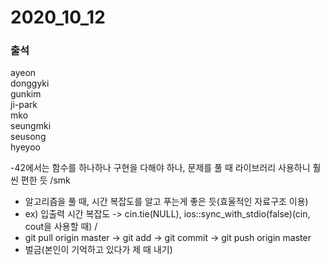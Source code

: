 # 2020_10_12
### 출석   
ayeon   
donggyki   
gunkim   
ji-park   
mko   
seungmki   
seusong   
hyeyoo   

-42에서는 함수를 하나하나 구현을 다해야 하나, 문제를 풀 때 라이브러리 사용하니 훨씬 편한 듯 /smk
- 알고리즘을 풀 때, 시간 복잡도를 알고 푸는게 좋은 듯(효울적인 자료구조 이용)
- ex) 입출력 시간 복잡도 -> cin.tie(NULL), ios::sync_with_stdio(false)(cin, cout을 사용할 때) / 
- git pull origin master -> git add -> git commit -> git push origin master
- 벌금(본인이 기억하고 있다가 제 때 내기)
